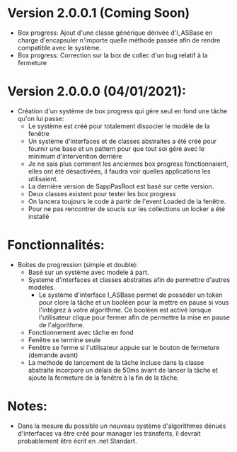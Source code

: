 # Version 2.0.0.1 (Coming Soon)
 * Box progress: Ajout d'une classe générique dérivée d'I_ASBase en charge d'encapsuler n'importe quelle méthode passée afin de rendre compatible avec le système.
 * Box progress: Correction sur la box de collec d'un bug relatif à la fermeture

# Version 2.0.0.0 (04/01/2021):
 * Création d'un système de box progress qui gère seul en fond une tâche qu'on lui passe:
	 - Le système est créé pour totalement dissocier le modèle de la fenêtre
	 - Un système d'interfaces et de classes abstraites a été créé pour fournir une base et un pattern pour que tout soi géré avec le minimum d'intervention derrière
	- Je ne sais plus comment les anciennes box progress fonctionnaient, elles ont été désactivées, il faudra voir quelles applications les utilisaient.
	- La dernière version de SappPasRoot est basé sur cette version.
	- Deux classes existent pour tester les box progress
	- On lancera toujours le code à partir de l'event Loaded de la fenêtre.
	- Pour ne pas rencontrer de soucis sur les collections un locker a été installé

# Fonctionnalités:
 * Boites de progression (simple et double):
	- Basé sur un système avec modele à part.
 	- Systeme d'interfaces et classes abstraites afin de permettre d'autres modeles.
  		* Le système d'interface I_ASBase permet de posséder un token pour clore la tâche et un booléen pour la mettre en pause si vous l'intégrez à votre algorithme. Ce booléen est activé lorsque l'utilisateur clique pour fermer afin de permettre la mise en pause de l'algorithme.
 	- Fonctionnement avec tâche en fond
 	- Fenêtre se termine seule
 	- Fenêtre se ferme si l'utilisateur appuie sur le bouton de fermeture (demande avant)
	- La methode de lancement de la tâche incluse dans la classe abstraite incorpore un délais de 50ms avant de lancer la tâche et ajoute la fermeture de la fenêtre à la fin de la tâche.




# Notes: 
 * Dans la mesure du possible un nouveau système d'algorithmes dénués d'interfaces va être créé pour manager les transferts, il devrait probablement être écrit en .net Standart.

		
